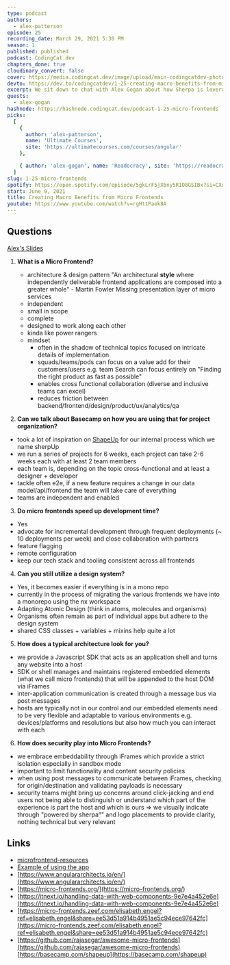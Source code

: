 ```yaml
---
type: podcast
authors:
  - alex-patterson
episode: 25
recording_date: March 29, 2021 5:30 PM
season: 1
published: published
podcast: CodingCat.dev
chapters_done: true
cloudinary_convert: false
cover: https://media.codingcat.dev/image/upload/main-codingcatdev-photo/pvjydzcbs39pwocebmsd.png
devto: https://dev.to/codingcatdev/1-25-creating-macro-benefits-from-micro-frontends-2926
excerpt: We sit down to chat with Alex Gogan about how Sherpa is leveraging Microfrontends.
guests:
  - alex-gogan
hashnode: https://hashnode.codingcat.dev/podcast-1-25-micro-frontends
picks:
  [
    {
      author: 'alex-patterson',
      name: 'Ultimate Courses',
      site: 'https://ultimatecourses.com/courses/angular'
    },

    { author: 'alex-gogan', name: 'Readocracy', site: 'https://readocracy.com/' }
  ]
slug: 1-25-micro-frontends
spotify: https://open.spotify.com/episode/5gkLrF5jX6ny5R1O8GSIBx?si=CXxsNmYjRkOzL1he-RZodQ
start: June 9, 2021
title: Creating Macro Benefits from Micro Frontends
youtube: https://www.youtube.com/watch?v=rgHttPaek8A
---
```


## Questions

[Alex's Slides](https://docs.google.com/presentation/d/1nUkmecPIQJGohxuyGWUSmQ06MCT6xVPpqWOVs0mC8qE/edit?usp=sharing)

1. **What is a Micro Frontend?**

   - architecture & design pattern
     "An architectural **style** where independently deliverable frontend applications are composed into a greater whole" - Martin Fowler
     Missing presentation layer of micro services
   - independent
   - small in scope
   - complete
   - designed to work along each other
   - kinda like power rangers
   - mindset
     - often in the shadow of technical topics focused on intricate details of implementation
     - squads/teams/pods can focus on a value add for their customers/users e.g. team Search can focus entirely on "Finding the right product as fast as possible"
     - enables cross functional collaboration (diverse and inclusive teams can excel)
     - reduces friction between backend/frontend/design/product/ux/analytics/qa

2. **Can we talk about Basecamp on how you are using that for project organization?**

- took a lot of inspiration on [ShapeUp](https://basecamp.com/shapeup) for our internal process which we name sherpUp
- we run a series of projects for 6 weeks, each project can take 2-6 weeks each with at least 2 team members
- each team is, depending on the topic cross-functional and at least a designer + developer
- tackle often e2e, if a new feature requires a change in our data model/api/frontend the team will take care of everything
- teams are independent and enabled

3. **Do micro frontends speed up development time?**

- Yes
- advocate for incremental development through frequent deployments (~ 10 deployments per week) and close collaboration with partners
- feature flagging
- remote configuration
- keep our tech stack and tooling consistent across all frontends

4. **Can you still utilize a design system?**

- Yes, it becomes easier if everything is in a mono repo
- currently in the process of migrating the various frontends we have into a monorepo using the nx workspace
- Adapting Atomic Design (think in atoms, molecules and organisms)
- Organisms often remain as part of individual apps but adhere to the design system
- shared CSS classes + variables + mixins help quite a lot

5. **How does a typical architecture look for you?**

- we provide a Javascript SDK that acts as an application shell and turns any website into a host
- SDK or shell manages and maintains registered embedded elements (what we call micro frontends) that will be appended to the host DOM via iFrames
- inter-application communication is created through a message bus via post messages
- hosts are typically not in our control and our embedded elements need to be very flexible and adaptable to various environments e.g. devices/platforms and resolutions but also how much you can interact with each

6. **How does security play into Micro Frontends?**

- we embrace embeddability through iFrames which provide a strict isolation especially in sandbox mode
- important to limit functionality and content security policies
- when using post messages to communicate between iFrames, checking for origin/destination and validating payloads is necessary
- security teams might bring up concerns around click-jacking and end users not being able to distinguish or understand which part of the experience is part the host and which is ours ⇒ we visually indicate through "powered by sherpa°" and logo placements to provide clarity, nothing technical but very relevant

## Links

- [microfrontend-resources](https://github.com/billyjov/microfrontend-resources)
- [Example of using the app](https://apply.joinsherpa.com/explore/USA)
- [https://www.angulararchitects.io/en/](https://www.angulararchitects.io/en/)
- [https://micro-frontends.org/](https://micro-frontends.org/)
- [https://itnext.io/handling-data-with-web-components-9e7e4a452e6e](https://itnext.io/handling-data-with-web-components-9e7e4a452e6e)
- [https://micro-frontends.zeef.com/elisabeth.engel?ref=elisabeth.engel&share=ee53d51a914b4951ae5c94ece97642fc](https://micro-frontends.zeef.com/elisabeth.engel?ref=elisabeth.engel&share=ee53d51a914b4951ae5c94ece97642fc)
- [https://github.com/rajasegar/awesome-micro-frontends](https://github.com/rajasegar/awesome-micro-frontends)[https://basecamp.com/shapeup](https://basecamp.com/shapeup)
